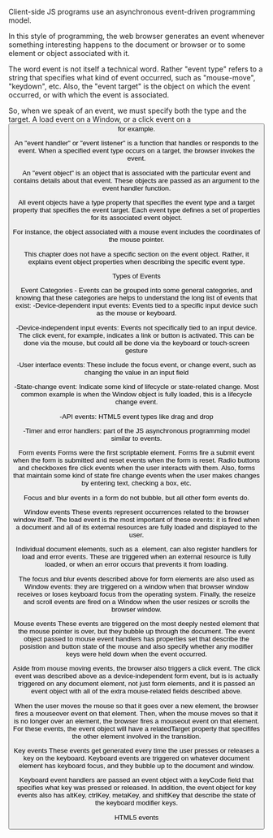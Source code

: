 Client-side JS programs use an asynchronous event-driven programming model.

In this style of programming, the web browser generates an event whenever something interesting happens to the document or browser or to some element or object associated with it.

The word event is not itself a technical word. Rather "event type" refers to a string that specifies what kind of event occurred, such as "mouse-move", "keydown", etc. Also, the "event target" is the object on which the event occurred, or with which the event is associated.

So, when we speak of an event, we must specify both the type and the target. A load event on a Window, or a click event on a <button> for example.

An "event handler" or "event listener" is a function that handles or responds to the event. When a specified event type occurs on a target, the browser invokes the event.

An "event object" is an object that is associated with the particular event and contains details about that event. These objects are passed as an argument to the event handler function.

All event objects have a type property that specifies the event type and a target property that specifies the event target. Each event type defines a set of properties for its associated event object.

For instance, the object associated with a mouse event includes the coordinates of the mouse pointer.

This chapter does not have a specific section on the event object. Rather, it explains event object properties when describing the specific event type.

Types of Events

Event Categories - Events can be grouped into some general categories, and knowing that these categories are helps to understand the long list of events that exist:
  -Device-dependent input events: Events tied to a specific input device such as the mouse or keyboard.

  -Device-independent input events: Events not specifically tied to an input device. The click event, for example, indicates a link or button is activated. This can be done via the mouse, but could all be done via the keyboard or touch-screen gesture

  -User interface events: These include the focus event, or change event, such as changing the value in an input field

  -State-change event: Indicate some kind of lifecycle or state-related change. Most common example is when the Window object is fully loaded, this is a lifecycle change event.

  -API events: HTML5 event types like drag and drop

  -Timer and error handlers: part of the JS asynchronous programming model similar to events.

Form events
Forms were the first scriptable element. Forms fire a submit event when the form is submitted and reset events when the form is reset. Radio buttons and checkboxes fire click events when the user interacts with them. Also, forms that maintain some kind of state fire change events when the user makes changes by entering text, checking a box, etc.

Focus and blur events in a form do not bubble, but all other form events do.

Window events
These events represent occurrences related to the browser window itself. The load event is the most important of these events: it is fired when a document and all of its external resources are fully loaded and displayed to the user.

Individual document elements, such as a <img> element, can also register handlers for load and error events. These are triggered when an external resource is fully loaded, or when an error occurs that prevents it from loading.

The focus and blur events described above for form elements are also used as Window events: they are triggered on a window when that browser window receives or loses keyboard focus from the operating system. Finally, the reseize and scroll events are fired on a Window when the user resizes or scrolls the browser window.

Mouse events
These events are triggered on the most deeply nested element that the mouse pointer is over, but they bubble up through the document. The event object passed to mouse event handlers has properties set that describe the posistion and button state of the mouse and also specify whether any modifier keys were held down when the event occurred.

Aside from mouse moving events, the browser also triggers a click event. The click event was described above as a device-independent form event, but is is actually triggered on any document element, not just form elements, and it is passed an event object with all of the extra mouse-related fields described above. 

When the user moves the mouse so that it goes over a new element, the browser fires a mouseover event on that element. Then, when the mouse moves so that it is no longer over an element, the browser fires a mouseout event on that element. For these events, the event object will have a relatedTarget property that specififes the other element involved in the transition.

Key events
These events get generated every time the user presses or releases a key on the keyboard. Keyboard events are triggered on whatever document element has keyboard focus, and they bubble up to the document and window.

Keyboard event handlers are passed an event object with a keyCode field that specifies what key was pressed or released. In addition, the event object for key events also has altKey, ctrlKey, metaKey, and shiftKey that describe the state of the keyboard modifier keys.

HTML5 events


